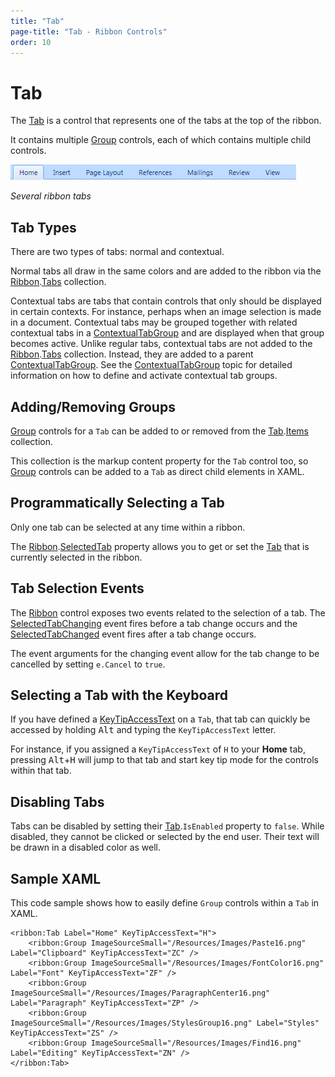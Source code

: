 ```yaml
---
title: "Tab"
page-title: "Tab - Ribbon Controls"
order: 10
---
```

# Tab

The [Tab](xref:@ActiproUIRoot.Controls.Ribbon.Controls.Tab) is a control that represents one of the tabs at the top of the ribbon.

It contains multiple [Group](group.md) controls, each of which contains multiple child controls.

![Screenshot](../../images/tab.gif)

*Several ribbon tabs*

## Tab Types

There are two types of tabs: normal and contextual.

Normal tabs all draw in the same colors and are added to the ribbon via the [Ribbon](xref:@ActiproUIRoot.Controls.Ribbon.Ribbon).[Tabs](xref:@ActiproUIRoot.Controls.Ribbon.Ribbon.Tabs) collection.

Contextual tabs are tabs that contain controls that only should be displayed in certain contexts.  For instance, perhaps when an image selection is made in a document.  Contextual tabs may be grouped together with related contextual tabs in a [ContextualTabGroup](contextualtabgroup.md) and are displayed when that group becomes active.  Unlike regular tabs, contextual tabs are not added to the [Ribbon](xref:@ActiproUIRoot.Controls.Ribbon.Ribbon).[Tabs](xref:@ActiproUIRoot.Controls.Ribbon.Ribbon.Tabs) collection.  Instead, they are added to a parent [ContextualTabGroup](contextualtabgroup.md).  See the [ContextualTabGroup](contextualtabgroup.md) topic for detailed information on how to define and activate contextual tab groups.

## Adding/Removing Groups

[Group](group.md) controls for a `Tab` can be added to or removed from the [Tab](xref:@ActiproUIRoot.Controls.Ribbon.Controls.Tab).[Items](xref:@ActiproUIRoot.Controls.Ribbon.Controls.Tab.Items) collection.

This collection is the markup content property for the `Tab` control too, so [Group](group.md) controls can be added to a `Tab` as direct child elements in XAML.

## Programmatically Selecting a Tab

Only one tab can be selected at any time within a ribbon.

The [Ribbon](xref:@ActiproUIRoot.Controls.Ribbon.Ribbon).[SelectedTab](xref:@ActiproUIRoot.Controls.Ribbon.Ribbon.SelectedTab) property allows you to get or set the [Tab](xref:@ActiproUIRoot.Controls.Ribbon.Controls.Tab) that is currently selected in the ribbon.

## Tab Selection Events

The [Ribbon](xref:@ActiproUIRoot.Controls.Ribbon.Ribbon) control exposes two events related to the selection of a tab.  The [SelectedTabChanging](xref:@ActiproUIRoot.Controls.Ribbon.Ribbon.SelectedTabChanging) event fires before a tab change occurs and the [SelectedTabChanged](xref:@ActiproUIRoot.Controls.Ribbon.Ribbon.SelectedTabChanged) event fires after a tab change occurs.

The event arguments for the changing event allow for the tab change to be cancelled by setting `e.Cancel` to `true`.

## Selecting a Tab with the Keyboard

If you have defined a [KeyTipAccessText](xref:@ActiproUIRoot.Controls.Ribbon.Controls.Primitives.ControlBase.KeyTipAccessText) on a `Tab`, that tab can quickly be accessed by holding <kbd>Alt</kbd> and typing the `KeyTipAccessText` letter.

For instance, if you assigned a `KeyTipAccessText` of `H` to your **Home** tab, pressing <kbd>Alt</kbd>+<kbd>H</kbd> will jump to that tab and start key tip mode for the controls within that tab.

## Disabling Tabs

Tabs can be disabled by setting their [Tab](xref:@ActiproUIRoot.Controls.Ribbon.Controls.Tab).`IsEnabled` property to `false`.  While disabled, they cannot be clicked or selected by the end user.  Their text will be drawn in a disabled color as well.

## Sample XAML

This code sample shows how to easily define `Group` controls within a `Tab` in XAML.

```xaml
<ribbon:Tab Label="Home" KeyTipAccessText="H">
	<ribbon:Group ImageSourceSmall="/Resources/Images/Paste16.png" Label="Clipboard" KeyTipAccessText="ZC" />
	<ribbon:Group ImageSourceSmall="/Resources/Images/FontColor16.png" Label="Font" KeyTipAccessText="ZF" />
	<ribbon:Group ImageSourceSmall="/Resources/Images/ParagraphCenter16.png" Label="Paragraph" KeyTipAccessText="ZP" />
	<ribbon:Group ImageSourceSmall="/Resources/Images/StylesGroup16.png" Label="Styles" KeyTipAccessText="ZS" />
	<ribbon:Group ImageSourceSmall="/Resources/Images/Find16.png" Label="Editing" KeyTipAccessText="ZN" />
</ribbon:Tab>
```
